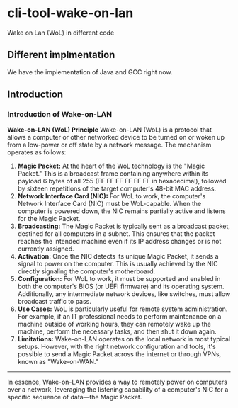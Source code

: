 # cli-tool-wake-on-lan
Wake on Lan  (WoL) in different code 
## Different implmentation
We have the implementation of Java and GCC right now. 

## Introduction
### Introduction of Wake-on-LAN
**Wake-on-LAN (WoL) Principle**
Wake-on-LAN (WoL) is a protocol that allows a computer or other networked device to be turned on or woken up from a low-power or off state by a network message. The mechanism operates as follows:

1. **Magic Packet:** At the heart of the WoL technology is the "Magic Packet." This is a broadcast frame containing anywhere within its payload 6 bytes of all 255 (FF FF FF FF FF FF in hexadecimal), followed by sixteen repetitions of the target computer's 48-bit MAC address.
2. **Network Interface Card (NIC):** For WoL to work, the computer's Network Interface Card (NIC) must be WoL-capable. When the computer is powered down, the NIC remains partially active and listens for the Magic Packet.
3. **Broadcasting:** The Magic Packet is typically sent as a broadcast packet, destined for all computers in a subnet. This ensures that the packet reaches the intended machine even if its IP address changes or is not currently assigned.
4. **Activation:** Once the NIC detects its unique Magic Packet, it sends a signal to power on the computer. This is usually achieved by the NIC directly signaling the computer's motherboard.
5. **Configuration:** For WoL to work, it must be supported and enabled in both the computer's BIOS (or UEFI firmware) and its operating system. Additionally, any intermediate network devices, like switches, must allow broadcast traffic to pass.
6. **Use Cases:** WoL is particularly useful for remote system administration. For example, if an IT professional needs to perform maintenance on a machine outside of working hours, they can remotely wake up the machine, perform the necessary tasks, and then shut it down again.
7. **Limitations:** Wake-on-LAN operates on the local network in most typical setups. However, with the right network configuration and tools, it's possible to send a Magic Packet across the internet or through VPNs, known as "Wake-on-WAN."
---- 
In essence, Wake-on-LAN provides a way to remotely power on computers over a network, leveraging the listening capability of a computer's NIC for a specific sequence of data—the Magic Packet.
